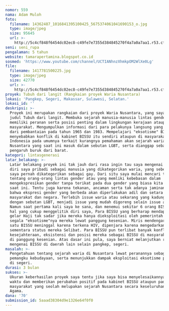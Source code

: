 ```yaml
---
nomor: 559
nama: Adam Muloh
foto:
  filename: 14362487_1016841395100425_5675374061041690153_o.jpg
  type: image/jpeg
  size: 95645
  url: >-
    http://5c4cf848f6454dc02ec8-c49fe7e7355d384845270f4a7a0a7aa1.r53.cf2.rackcdn.com/4ce13b3c-d45c-414f-9531-8c6088ffb30d/14362487_1016841395100425_5675374061041690153_o.jpg
seni: seni_rupa
pengalaman: 5 tahun
website: tamarapertamina.blogspot.co.id
sosmed: 'https://www.youtube.com/channel/UCTIANhnzXhmkpOM2WlXe0Lg'
file:
  filename: 1417781500225.jpg
  type: image/jpeg
  size: 42770
  url: >-
    http://5c4cf848f6454dc02ec8-c49fe7e7355d384845270f4a7a0a7aa1.r53.cf2.rackcdn.com/20bc52c2-c172-4612-a5ee-da1f9c6aec91/1417781500225.jpg
proyek: Tubuh dari langit (Rangkaian proyek Waria Nusantara)
lokasi: 'Pangkep, Segeri, Makassar, Sulawesi, Selatan.'
lokasi_id: ''
deskripsi: >-
  Proyek ini merupakan rangkaian dari proyek Waria Nusantara, yang saya beri
  judul Tubuh dari langit. Membuka sejarah manusia-manusia lintas gender yang
  memiliki peranan serta posisi penting dalam lingkungan kerajaan ataupun
  masyarakat. Mengumpulkan informasi dari para pelakunya langsung yang lolos
  dari pembantaian pada tahun 1965 dan 1983. Mempelajari "eksotisme" BISSU yang
  menyebabkan konflik di kabinet BISSU itu sendiri ataupun di masyarakat
  Indonesia pada umumnya terkait kurangnya pemahaman akan sejarah waria di
  Nusantara yang saat ini masuk dalam sebutan LGBT, serta dianggap sebagai
  pengaruh buruk dari barat. 
kategori: lintasgenerasi
latar_belakang: >-
  Latar belakang proyek ini tak jauh dari rasa ingin tau saya mengenai sejarah
  diri saya pribadi sebagai manusia yang dikategorikan waria, yang sebelumnya
  saya pernah dikategorikan sebagai gay. Dari situ saya mulai mencari tahu
  tentang orang-orang lintas gender atau yang memliki kebebasan dalam
  mengekspresikan gender tanpa terikat pada dua gender yang biasa kita terima
  saat ini. Tentu juga karena tekanan, ancaman serta tak adanya jaminan pasti
  bahwa ekspresi gender yang berbeda akan diperlakukan adil dan setara oleh
  masyarakat dan negara. Terlebih issue waria atau sekarang yang kadung melekat
  dengan sebutan LGBT, menjadi issue yang mudah digoreng selain issue agama.
  Namun saat pertama kali saya ke sana, dan menemui sekitar 6 orang BISSU, ada
  hal yang cukup menggelitik diri saya, Para BISSU yang berharap mendapatkan
  gelar Haji tak sadar jika mereka hanya dieksploitasi oleh pemerintah dengan
  segala "eksotisme"nya mereka lewat panggung kesenian. Miris mendengar salah
  satu BISSU meninggal karena terkena HIV, dipenjara karena mengedarkan narkoba,
  sementara status mereka Selibat. Para BISSU pun terlibat banyak konflik soal
  kesejahteraan, eksistensi dan posisi mereka sebagai BISSU di masyarakat, bukan
  di panggung kesenian. Atas dasar ini pula, saya berniat melanjutkan riset saya
  mengenai BISSU di daerah lain selain pangkep, segeri.
masalah: >-
  Pengetahuan tentang sejarah waria di Nusantara lewat peranannya sebagai
  pemangku kebudayaan, serta menunjukkan dampak eksploitasi eksotisme para BISSU
  di segeri.
durasi: 3 bulan
sukses: >-
  Ukuran keberhasilan proyek saya tentu jika saya bisa menyelesaikannya tepat
  waktu dan memberikan perubahan positif pada kabinet BISSU ataupun pada
  masyarakat yang seolah melupakan sejarah Nusantara secara keseluruhan karena
  Agama.
dana: '70'
submission_id: 5aaad38304d9e1326e64f0f0
---
```


